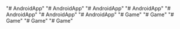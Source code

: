 "# AndroidApp" 
"# AndroidApp" 
"# AndroidApp" 
"# AndroidApp" 
"# AndroidApp" 
"# AndroidApp" 
"# AndroidApp" 
"# Game" 
"# Game" 
"# Game" 
"# Game" 
"# Game" 
